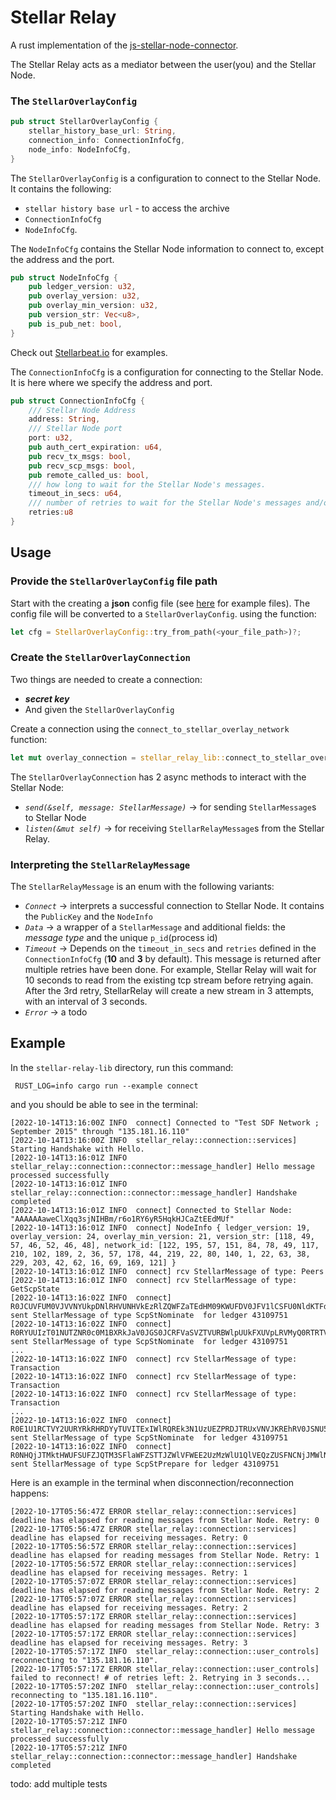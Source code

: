 # Stellar Relay

A rust implementation of the [js-stellar-node-connector](https://github.com/stellarbeat/js-stellar-node-connector).

The Stellar Relay acts as a mediator between the user(you) and the Stellar Node.

### The `StellarOverlayConfig`
```rust
pub struct StellarOverlayConfig { 
    stellar_history_base_url: String, 
    connection_info: ConnectionInfoCfg, 
    node_info: NodeInfoCfg,
}
```
The `StellarOverlayConfig` is a configuration to connect to the Stellar Node. It contains the following:
 * `stellar history base url` - to access the archive
 * `ConnectionInfoCfg`
 * `NodeInfoCfg`.

The `NodeInfoCfg` contains the Stellar Node information to connect to, except the address and the port.
```rust
pub struct NodeInfoCfg {
    pub ledger_version: u32,
    pub overlay_version: u32,
    pub overlay_min_version: u32,
    pub version_str: Vec<u8>,
    pub is_pub_net: bool,
}
```
Check out [Stellarbeat.io](https://stellarbeat.io/) for examples.

The `ConnectionInfoCfg` is a configuration for connecting to the Stellar Node. It is here where we specify the address and port.
```rust
pub struct ConnectionInfoCfg {
    /// Stellar Node Address
    address: String,
    /// Stellar Node port
    port: u32,
    pub auth_cert_expiration: u64,
    pub recv_tx_msgs: bool,
    pub recv_scp_msgs: bool,
    pub remote_called_us: bool,
    /// how long to wait for the Stellar Node's messages.
    timeout_in_secs: u64,
    /// number of retries to wait for the Stellar Node's messages and/or to connect back to it.
    retries:u8
}
```

## Usage

### Provide the `StellarOverlayConfig` file path

Start with the creating a **json** config file (see [here](resources) for example files).
The config file will be converted to a `StellarOverlayConfig`. using the function:
```rust 
let cfg = StellarOverlayConfig::try_from_path(<your_file_path>)?;
```

### Create the `StellarOverlayConnection`
Two things are needed to create a connection:
* **_secret key_**
* And given the `StellarOverlayConfig`  

Create a connection using the `connect_to_stellar_overlay_network` function:
```rust
let mut overlay_connection = stellar_relay_lib::connect_to_stellar_overlay_network(cfg, secret_key).await?;
```
The `StellarOverlayConnection` has 2 async methods to interact with the Stellar Node:
* _`send(&self, message: StellarMessage)`_ -> for sending `StellarMessage`s to Stellar Node
* _`listen(&mut self)`_ -> for receiving `StellarRelayMessage`s from the Stellar Relay.

### Interpreting the `StellarRelayMessage`
The `StellarRelayMessage` is an enum with the following variants:
* _`Connect`_ -> interprets a successful connection to Stellar Node. It contains the `PublicKey` and the `NodeInfo`
* _`Data`_ -> a wrapper of a `StellarMessage` and additional fields: the _message type_ and the unique `p_id`(process id) 
* _`Timeout`_ -> Depends on the `timeout_in_secs` and `retries` defined in the `ConnectionInfoCfg` (**10** and **3** by default). This message is returned after multiple retries have been done.
For example, Stellar Relay will wait for 10 seconds to read from the existing tcp stream before retrying again. After the 3rd retry, StellarRelay will create a new stream in 3 attempts, with an interval of 3 seconds.
* _`Error`_ -> a todo

## Example
In the `stellar-relay-lib` directory, run this command:
```
 RUST_LOG=info cargo run --example connect
```
and you should be able to see in the terminal:
```
[2022-10-14T13:16:00Z INFO  connect] Connected to "Test SDF Network ; September 2015" through "135.181.16.110"
[2022-10-14T13:16:00Z INFO  stellar_relay::connection::services] Starting Handshake with Hello.
[2022-10-14T13:16:01Z INFO  stellar_relay::connection::connector::message_handler] Hello message processed successfully
[2022-10-14T13:16:01Z INFO  stellar_relay::connection::connector::message_handler] Handshake completed
[2022-10-14T13:16:01Z INFO  connect] Connected to Stellar Node: "AAAAAAaweClXqq3sjNIHBm/r6o1RY6yR5HqkHJCaZtEEdMUf"
[2022-10-14T13:16:01Z INFO  connect] NodeInfo { ledger_version: 19, overlay_version: 24, overlay_min_version: 21, version_str: [118, 49, 57, 46, 52, 46, 48], network_id: [122, 195, 57, 151, 84, 78, 49, 117, 210, 102, 189, 2, 36, 57, 178, 44, 219, 22, 80, 140, 1, 22, 63, 38, 229, 203, 42, 62, 16, 69, 169, 121] }
[2022-10-14T13:16:01Z INFO  connect] rcv StellarMessage of type: Peers
[2022-10-14T13:16:01Z INFO  connect] rcv StellarMessage of type: GetScpState
[2022-10-14T13:16:02Z INFO  connect] R0JCUVFUM0VJVVNYUkpDNlRHVUNHVkEzRlZQWFZaTEdHM09KWUFDV0JFV1lCSFU0NldKTFdYRVU= sent StellarMessage of type ScpStNominate  for ledger 43109751
[2022-10-14T13:16:02Z INFO  connect] R0RYUUIzT01NUTZNR0c0M1BXRkJaV0JGS0JCRFVaSVZTVURBWlpUUkFXUVpLRVMyQ0RTRTVIS0o= sent StellarMessage of type ScpStNominate  for ledger 43109751
...
[2022-10-14T13:16:02Z INFO  connect] rcv StellarMessage of type: Transaction
[2022-10-14T13:16:02Z INFO  connect] rcv StellarMessage of type: Transaction
[2022-10-14T13:16:02Z INFO  connect] rcv StellarMessage of type: Transaction
...
[2022-10-14T13:16:02Z INFO  connect] R0E1U1RCTVY2UURYRkRHRDYyTUVITExIWlRQREk3N1UzUEZPRDJTRUxVNVJKREhRV0JSNU5OSzc= sent StellarMessage of type ScpStNominate  for ledger 43109751
[2022-10-14T13:16:02Z INFO  connect] R0NHQjJTMktHWUFSUFZJQTM3SFlaWFZSTTJZWlVFWEE2UzMzWlU1QlVEQzZUSFNCNjJMWlNUWUg= sent StellarMessage of type ScpStPrepare for ledger 43109751
```

Here is an example in the terminal when disconnection/reconnection happens:
```
[2022-10-17T05:56:47Z ERROR stellar_relay::connection::services] deadline has elapsed for reading messages from Stellar Node. Retry: 0
[2022-10-17T05:56:47Z ERROR stellar_relay::connection::services] deadline has elapsed for receiving messages. Retry: 0
[2022-10-17T05:56:57Z ERROR stellar_relay::connection::services] deadline has elapsed for reading messages from Stellar Node. Retry: 1
[2022-10-17T05:56:57Z ERROR stellar_relay::connection::services] deadline has elapsed for receiving messages. Retry: 1
[2022-10-17T05:57:07Z ERROR stellar_relay::connection::services] deadline has elapsed for reading messages from Stellar Node. Retry: 2
[2022-10-17T05:57:07Z ERROR stellar_relay::connection::services] deadline has elapsed for receiving messages. Retry: 2
[2022-10-17T05:57:17Z ERROR stellar_relay::connection::services] deadline has elapsed for reading messages from Stellar Node. Retry: 3
[2022-10-17T05:57:17Z ERROR stellar_relay::connection::services] deadline has elapsed for receiving messages. Retry: 3
[2022-10-17T05:57:17Z INFO  stellar_relay::connection::user_controls] reconnecting to "135.181.16.110".
[2022-10-17T05:57:17Z ERROR stellar_relay::connection::user_controls] failed to reconnect! # of retries left: 2. Retrying in 3 seconds...
[2022-10-17T05:57:20Z INFO  stellar_relay::connection::user_controls] reconnecting to "135.181.16.110".
[2022-10-17T05:57:20Z INFO  stellar_relay::connection::services] Starting Handshake with Hello.
[2022-10-17T05:57:21Z INFO  stellar_relay::connection::connector::message_handler] Hello message processed successfully
[2022-10-17T05:57:21Z INFO  stellar_relay::connection::connector::message_handler] Handshake completed
```


todo: add multiple tests